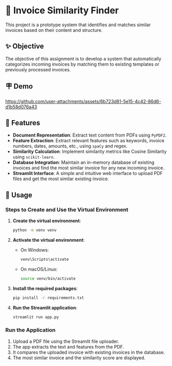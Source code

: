 # 📄 Invoice Similarity Finder

This project is a prototype system that identifies and matches similar invoices based on their content and structure.

## ✨ Objective

The objective of this assignment is to develop a system that automatically categorizes incoming invoices by matching them to existing templates or previously processed invoices.

## 🪧 Demo 
https://github.com/user-attachments/assets/6b723d81-5e15-4c42-86d6-d1b58d076a43



## 🚀 Features

- **Document Representation**: Extract text content from PDFs using `PyPDF2`.
- **Feature Extraction**: Extract relevant features such as keywords, invoice numbers, dates, amounts, etc., using `spaCy` and regex.
- **Similarity Calculation**: Implement similarity metrics like Cosine Similarity using `scikit-learn`.
- **Database Integration**: Maintain an in-memory database of existing invoices and find the most similar invoice for any new incoming invoice.
- **Streamlit Interface**: A simple and intuitive web interface to upload PDF files and get the most similar existing invoice.


## 📄 Usage


### Steps to Create and Use the Virtual Environment

1. **Create the virtual environment**:
    ```bash
    python -m venv venv
    ```

2. **Activate the virtual environment**:
    - On Windows:
        ```bash
        venv\Scripts\activate
        ```
    - On macOS/Linux:
        ```bash
        source venv/bin/activate
        ```

3. **Install the required packages**:
    ```bash
    pip install -r requirements.txt
    ```

4. **Run the Streamlit application**:
    ```bash
    streamlit run app.py
    ```

### Run the Application

1. Upload a PDF file using the Streamlit file uploader.
2. The app extracts the text and features from the PDF.
3. It compares the uploaded invoice with existing invoices in the database.
4. The most similar invoice and the similarity score are displayed.



